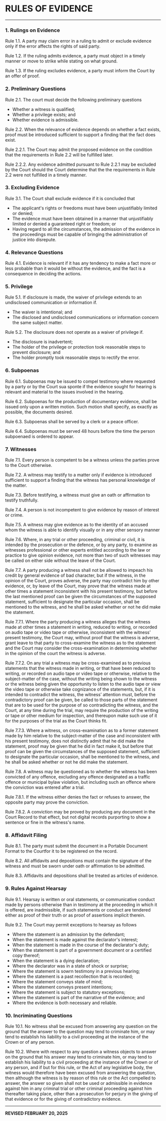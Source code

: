 # RULES OF EVIDENCE
---

### 1. Rulings on Evidence

Rule 1.1. A party may claim error in a ruling to admit or exclude evidence only if the error affects the rights of said party.

Rule 1.2. If the ruling admits evidence, a party must object in a timely manner or move to strike while stating on what ground.

Rule 1.3. If the ruling excludes evidence, a party must inform the Court by an offer of proof.

### 2. Preliminary Questions

Rule 2.1. The court must decide the following preliminary questions
- Whether a witness is qualified;
- Whether a privilege exists; and
- Whether evidence is admissible.

Rule 2.2. When the relevance of evidence depends on whether a fact exists, proof must be introduced sufficient to support a finding that the fact does exist. 

Rule 2.2.1. The Court may admit the proposed evidence on the condition that the requirements in Rule 2.2 will be fulfilled later.

Rule 2.2.2. Any evidence admitted pursuant to Rule 2.2.1 may be excluded by the Court should the Court determine that the the requirements in Rule 2.2 were not fulfilled in a timely manner.

### 3. Excluding Evidence

Rule 3.1. The Court shall exclude evidence if it is concluded that
- The applicant's rights or freedoms must have been unjustifiably limited or denied; 
- The evidence must have been obtained in a manner that unjustifiably limited or denied a guaranteed right or freedom; or
- Having regard to all the circumstances, the admission of the evidence in the proceedings must be capable of bringing the administration of justice into disrepute.

### 4. Relevance Questions

Rule 4.1. Evidence is relevant if it has any tendency to make a fact more or less probable than it would be without the evidence, and the fact is a consequence in deciding the actions.

### 5. Privilege

Rule 5.1. If disclosure is made, the waiver of privilege extends to an undisclosed communication or information if.
- The waiver is intentional; and
- The disclosed and undisclosed communications or information concern the same subject matter.

Rule 5.2. The disclosure does not operate as a waiver of privilege if.
- The disclosure is inadvertent;
- The holder of the privilege or protection took reasonable steps to prevent disclosure; and
- The holder promptly took reasonable steps to rectify the error.

### 6. Subpoenas

Rule 6.1. Subpoenas may be issued to compel testimony where requested by a party or by the Court sua sponte if the evidence sought for hearing is relevant and material to the issues involved in the hearing.

Rule 6.2. Subpoenas for the production of documentary evidence, shall be issued only upon a written motion. Such motion shall specify, as exactly as possible, the documents desired.

Rule 6.3. Subpoenas shall be served by a clerk or a peace officer.

Rule 6.4. Subpoenas must be served 48 hours before the time the person subpoenaed is ordered to appear.

### 7. Witnesses

Rule 7.1. Every person is competent to be a witness unless the parties prove to the Court otherwise. 

Rule 7.2. A witness may testify to a matter only if evidence is introduced sufficient to support a finding that the witness has personal knowledge of the matter.

Rule 7.3. Before testifying, a witness must give an oath or affirmation to testify truthfully.

Rule 7.4. A person is not incompetent to give evidence by reason of interest or crime.

Rule 7.5. A witness may give evidence as to the identity of an accused whom the witness is able to identify visually or in any other sensory manner

Rule 7.6. Where, in any trial or other proceeding, criminal or civil, it is intended by the prosecution or the defence, or by any party, to examine as witnesses professional or other experts entitled according to the law or practice to give opinion evidence, not more than two of such witnesses may be called on either side without the leave of the Court.

Rule 7.7. A party producing a witness shall not be allowed to impeach his credit by general evidence of bad character, but if the witness, in the opinion of the Court, proves adverse, the party may contradict him by other evidence, or, by leave of the Court, may prove that the witness made at other times a statement inconsistent with his present testimony, but before the last mentioned proof can be given the circumstances of the supposed statement, sufficient to designate the particular occasion, shall be mentioned to the witness, and he shall be asked whether or not he did make the statement.

Rule 7.7.1. Where the party producing a witness alleges that the witness made at other times a statement in writing, reduced to writing, or recorded on audio tape or video tape or otherwise, inconsistent with the witness’ present testimony, the Court may, without proof that the witness is adverse, grant leave to that party to cross-examine the witness as to the statement and the Court may consider the cross-examination in determining whether in the opinion of the court the witness is adverse.

Rule 7.7.2. On any trial a witness may be cross-examined as to previous statements that the witness made in writing, or that have been reduced to writing, or recorded on audio tape or video tape or otherwise, relative to the subject-matter of the case, without the writing being shown to the witness or the witness being given the opportunity to listen to the audio tape or view the video tape or otherwise take cognizance of the statements, but, if it is intended to contradict the witness, the witness’ attention must, before the contradictory proof can be given, be called to those parts of the statement that are to be used for the purpose of so contradicting the witness, and the Court, at any time during the trial, may require the production of the writing or tape or other medium for inspection, and thereupon make such use of it for the purposes of the trial as the Court thinks fit.

Rule 7.7.3. Where a witness, on cross-examination as to a former statement made by him relative to the subject-matter of the case and inconsistent with his present testimony, does not distinctly admit that he did make the statement, proof may be given that he did in fact make it, but before that proof can be given the circumstances of the supposed statement, sufficient to designate the particular occasion, shall be mentioned to the witness, and he shall be asked whether or not he did make the statement.

Rule 7.8. A witness may be questioned as to whether the witness has been convicted of any offence, excluding any offence designated as a traffic offence or municipal bylaw violation, but including such an offence where the conviction was entered after a trial.

Rule 7.8.1. If the witness either denies the fact or refuses to answer, the opposite party may prove the conviction.

Rule 7.8.2. A conviction may be proved by producing any document in the Court Record to that effect, but not digital records purporting to show a sentence or fine in the witness's name.

### 8. Affidavit Filing

Rule 8.1. The party must submit the document in a Portable Document Format to the Courtfor it to be registered on the record.

Rule 8.2. All affidavits and depositions must contain the signature of the witness and must be sworn under oath or affirmation to be admitted.

Rule 8.3. Affidavits and depositions shall be treated as articles of evidence.

### 9. Rules Against Hearsay

Rule 9.1. Hearsay is written or oral statements, or communicative conduct made by persons otherwise than in testimony at the proceeding in which it is offered, are inadmissible, if such statements or conduct are tendered either as proof of their truth or as proof of assertions implicit therein.

Rule 9.2. The Court may permit exceptions to hearsay as follows
- Where the statement is an admission by the defendant;
- When the statement is made against the declarator's interest;
- When the statement is made in the course of the declarator's duty;
- When the statement is part of a government document or a certified copy thereof;
- When the statement is a dying declaration;
- Where the declarator was in a state of shock or surprise;
- Where the statement is sowrn testimony in a previous hearing;
- Where the statement is a past recollection that is recorded;
- Where the statement conveys state of mind;
- Where the statement conveys present intentions;
- Where the statement is subject to statutory exceptions; 
- Where the statement is part of the narrative of the evidence; and
- Where the evidence is both necessary and reliable.

### 10. Incriminating Questions

Rule 10.1. No witness shall be excused from answering any question on the ground that the answer to the question may tend to criminate him, or may tend to establish his liability to a civil proceeding at the instance of the Crown or of any person.

Rule 10.2. Where with respect to any question a witness objects to answer on the ground that his answer may tend to criminate him, or may tend to establish his liability to a civil proceeding at the instance of the Crown or of any person, and if but for this rule, or the Act of any legislative body, the witness would therefore have been excused from answering the question, then although the witness is by reason of this rule or the Act compelled to answer, the answer so given shall not be used or admissible in evidence against him in any criminal trial or other criminal proceeding against him thereafter taking place, other than a prosecution for perjury in the giving of that evidence or for the giving of contradictory evidence.

---

**REVISED FEBRUARY 20, 2025**
